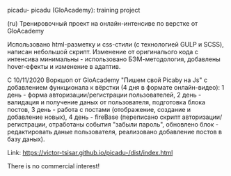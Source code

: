 picadu-
picadu (GloAcademy): training project

(ru) Тренировочный проект на онлайн-интенсиве по верстке от GloAcademy

Использовано html-разметку и css-стили (с технологией GULP и SCSS), написан небольшой скрипт. Изменение от оригиналього кода с интенсива минимальны - использовано БЭМ-методология, добавлены hover-ефекты и изменение в адаптив.

С 10/11/2020 Воркшоп от GloAcademy "Пишем свой Picaby на Js" с добавлением функционала к вёрстки (4 дня в формате онлайн-видео):
    1 день - форма авторизации/регистрации пользователей,
    2 день - валидация и получение даных от пользователя, подготовка блока постов,
    3 день - работа с постами (отображение, создание и добавление новых),
    4 день - fireBase (переписано скрипт авторизации/регистрации, отработаны события "забыли пароль", обновлено блок - редактировать даные пользователя, реализовано добавление постов в базу даных).

Link: https://victor-tsisar.github.io/picadu-/dist/index.html

There is no commercial interest!